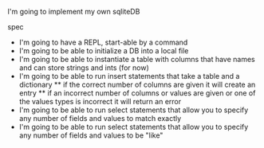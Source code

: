 I'm going to implement my own sqliteDB

spec
* I'm going to have a REPL, start-able by a command
* I'm going to be able to initialize a DB into a local file
* I'm going to be able to instantiate a table with columns that have names and can store strings and ints (for now)
* I'm going to be able to run insert statements that take a table and a dictionary 
** if the correct number of columns are given it will create an entry
** if an incorrect number of columns or values are given or one of the values types is incorrect it will return an error
* I'm going to be able to run select statements that allow you to specify any number of fields and values to match exactly 
* I'm going to be able to run select statements that allow you to specify any number of fields and values to be "like"